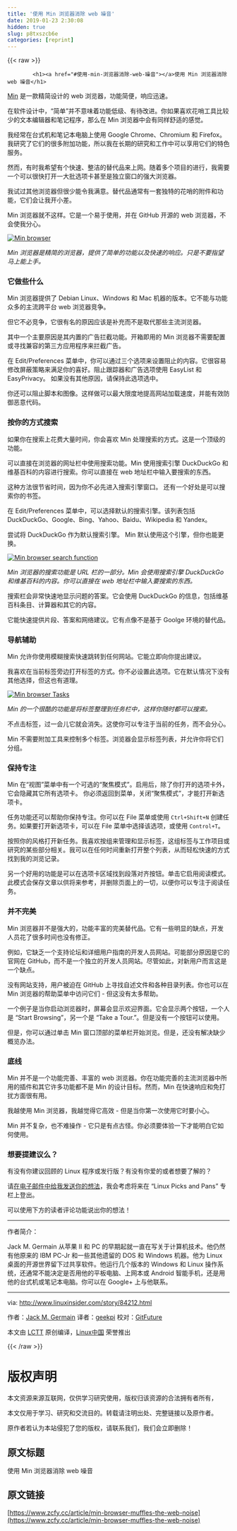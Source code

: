 ```yaml
---
title: '使用 Min 浏览器消除 web 噪音' 
date: 2019-01-23 2:30:08
hidden: true
slug: p8txszcb6e
categories: [reprint]
---
```


{{< raw >}}

            <h1><a href="#使用-min-浏览器消除-web-噪音"></a>使用 Min 浏览器消除 web 噪音</h1>
<p><a href="https://github.com/minbrowser/min/releases/">Min</a> 是一款精简设计的 web 浏览器，功能简便，响应迅速。</p>
<p>在软件设计中，“简单”并不意味着功能低级、有待改进。你如果喜欢花哨工具比较少的文本编辑器和笔记程序，那么在 Min 浏览器中会有同样舒适的感觉。</p>
<p>我经常在台式机和笔记本电脑上使用 Google Chrome、Chromium 和 Firefox。我研究了它们的很多附加功能，所以我在长期的研究和工作中可以享用它们的特色服务。</p>
<p>然而，有时我希望有个快速、整洁的替代品来上网。随着多个项目的进行，我需要一个可以很快打开一大批选项卡甚至是独立窗口的强大浏览器。</p>
<p>我试过其他浏览器但很少能令我满意。替代品通常有一套独特的花哨的附件和功能，它们会让我开小差。</p>
<p>Min 浏览器就不这样。它是一个易于使用，并在 GitHub 开源的 web 浏览器，不会使我分心。</p>
<p><a href="https://camo.githubusercontent.com/e9ba862e7cde39f4504d8957578fdea55b4047bf/687474703a2f2f7777772e6c696e7578696e73696465722e636f6d2f61727469636c655f696d616765732f323031372f38343231325f363230783531342e6a7067"><img src="https://p1.ssl.qhimg.com/t01110931b5412cc312.jpg" alt="Min browser"></a></p>
<p><em>Min 浏览器是精简的浏览器，提供了简单的功能以及快速的响应。只是不要指望马上能上手。</em></p>
<h3><a href="#它做些什么"></a>它做些什么</h3>
<p>Min 浏览器提供了 Debian Linux、Windows 和 Mac 机器的版本。它不能与功能众多的主流跨平台 web 浏览器竞争。</p>
<p>但它不必竞争，它很有名的原因应该是补充而不是取代那些主流浏览器。</p>
<p>其中一个主要原因是其内置的广告拦截功能。开箱即用的 Min 浏览器不需要配置或寻找兼容的第三方应用程序来拦截广告。</p>
<p>在 Edit/Preferences 菜单中，你可以通过三个选项来设置阻止的内容。它很容易修改屏蔽策略来满足你的喜好。阻止跟踪器和广告选项使用 EasyList 和 EasyPrivacy。 如果没有其他原因，请保持此选项选中。</p>
<p>你还可以阻止脚本和图像。这样做可以最大限度地提高网站加载速度，并能有效防御恶意代码。</p>
<h3><a href="#按你的方式搜索"></a>按你的方式搜索</h3>
<p>如果你在搜索上花费大量时间，你会喜欢 Min 处理搜索的方式。这是一个顶级的功能。</p>
<p>可以直接在浏览器的网址栏中使用搜索功能。Min 使用搜索引擎 DuckDuckGo 和维基百科的内容进行搜索。你可以直接在 web 地址栏中输入要搜索的东西。</p>
<p>这种方法很节省时间，因为你不必先进入搜索引擎窗口。 还有一个好处是可以搜索你的书签。</p>
<p>在 Edit/Preferences 菜单中，可以选择默认的搜索引擎。该列表包括 DuckDuckGo、Google、Bing、Yahoo、Baidu、Wikipedia 和 Yandex。</p>
<p>尝试将 DuckDuckGo 作为默认搜索引擎。 Min 默认使用这个引擎，但你也能更换。</p>
<p><a href="https://camo.githubusercontent.com/1828d09075e89e5aab5d0b3b2d7b802a1190df15/687474703a2f2f7777772e6c696e7578696e73696465722e636f6d2f61727469636c655f696d616765732f323031372f38343231325f363230783436362e6a7067"><img src="https://p5.ssl.qhimg.com/t01ba9e4dff72aab043.jpg" alt="Min browser search function"></a></p>
<p><em>Min 浏览器的搜索功能是 URL 栏的一部分。Min 会使用搜索引擎 DuckDuckGo 和维基百科的内容。你可以直接在 web 地址栏中输入要搜索的东西。</em></p>
<p>搜索栏会非常快速地显示问题的答案。它会使用 DuckDuckGo 的信息，包括维基百科条目、计算器和其它的内容。</p>
<p>它能快速提供片段、答案和网络建议。它有点像不是基于 Goolge 环境的替代品。</p>
<h3><a href="#导航辅助"></a>导航辅助</h3>
<p>Min 允许你使用模糊搜索快速跳转到任何网站。它能立即向你提出建议。</p>
<p>我喜欢在当前标签旁边打开标签的方式。你不必设置此选项。它在默认情况下没有其他选择，但这也有道理。</p>
<p><a href="https://camo.githubusercontent.com/aa0d5918f871665f38cac6db033517baafbde12b/687474703a2f2f7777772e6c696e7578696e73696465722e636f6d2f61727469636c655f696d616765732f323031372f38343231325f31323030783735302e6a7067"><img src="https://p2.ssl.qhimg.com/t01426aeaaa10893111.jpg" alt="Min browser Tasks"></a></p>
<p><em>Min 的一个很酷的功能是将标签整理到任务栏中，这样你随时都可以搜索。</em></p>
<p>不点击标签，过一会儿它就会消失。这使你可以专注于当前的任务，而不会分心。</p>
<p>Min 不需要附加工具来控制多个标签。浏览器会显示标签列表，并允许你将它们分组。</p>
<h3><a href="#保持专注"></a>保持专注</h3>
<p>Min 在“视图”菜单中有一个可选的“聚焦模式”。启用后，除了你打开的选项卡外，它会隐藏其它所有选项卡。 你必须返回到菜单，关闭“聚焦模式”，才能打开新选项卡。</p>
<p>任务功能还可以帮助你保持专注。你可以在 File 菜单或使用 <code>Ctrl+Shift+N</code> 创建任务。如果要打开新选项卡，可以在 File 菜单中选择该选项，或使用 <code>Control+T</code>。</p>
<p>按照你的风格打开新任务。我喜欢按组来管理和显示标签，这组标签与工作项目或研究的某些部分相关。我可以在任何时间重新打开整个列表，从而轻松快速的方式找到我的浏览记录。</p>
<p>另一个好用的功能是可以在选项卡区域找到段落对齐按钮。单击它启用阅读模式。此模式会保存文章以供将来参考，并删除页面上的一切，以便你可以专注于阅读任务。</p>
<h3><a href="#并不完美"></a>并不完美</h3>
<p>Min 浏览器并不是强大的，功能丰富的完美替代品。它有一些明显的缺点，开发人员花了很多时间也没有修正。</p>
<p>例如，它缺乏一个支持论坛和详细用户指南的开发人员网站。可能部分原因是它的官网在 GitHub，而不是一个独立的开发人员网站。尽管如此，对新用户而言这是一个缺点。</p>
<p>没有网站支持，用户被迫在 GitHub 上寻找自述文件和各种目录列表。你也可以在 Min 浏览器的帮助菜单中访问它们 - 但这没有太多帮助。</p>
<p>一个例子是当你启动浏览器时，屏幕会显示欢迎界面。它会显示两个按钮，一个人是 “Start Browsing”，另一个是 “Take a Tour.”。但是没有一个按钮可以使用。</p>
<p>但是，你可以通过单击 Min 窗口顶部的菜单栏开始浏览。但是，还没有解决缺少概览办法。</p>
<h3><a href="#底线"></a>底线</h3>
<p>Min 并不是一个功能完善、丰富的 web 浏览器。你在功能完善的主流浏览器中所用的插件和其它许多功能都不是 Min 的设计目标。然而，Min 在快速响应和免打扰方面很有用。</p>
<p>我越使用 Min 浏览器，我越觉得它高效 - 但是当你第一次使用它时要小心。</p>
<p>Min 并不复杂，也不难操作 - 它只是有点古怪。你必须要体验一下才能明白它如何使用。</p>
<h3><a href="#想要提建议么"></a>想要提建议么？</h3>
<p>有没有你建议回顾的 Linux 程序或发行版？有没有你爱的或者想要了解的？</p>
<p>请<a href="mailto:jack.germain@newsroom.ectnews.com">在电子邮件中给我发送你的想法</a>，我会考虑将来在 “Linux Picks and Pans” 专栏上登出。</p>
<p>可以使用下方的读者评论功能说出你的想法！</p>
<hr>
<p>作者简介：</p>
<p>Jack M. Germain 从苹果 II 和 PC 的早期起就一直在写关于计算机技术。他仍然有他原来的 IBM PC-Jr 和一些其他遗留的 DOS 和 Windows 机器。他为 Linux 桌面的开源世界留下过共享软件。他运行几个版本的 Windows 和 Linux 操作系统，还通常不能决定是否用他的平板电脑、上网本或 Android 智能手机，还是用他的台式机或笔记本电脑。你可以在 Google+ 上与他联系。</p>
<hr>
<p>via: <a href="http://www.linuxinsider.com/story/84212.html">http://www.linuxinsider.com/story/84212.html</a></p>
<p>作者：<a href="http://www.linuxinsider.com/story/84212.html?rss=1#searchbyline">Jack M. Germain</a> 译者：<a href="https://github.com/geekpi">geekpi</a> 校对：<a href="https://github.com/GitFuture">GitFuture</a></p>
<p>本文由 <a href="https://github.com/LCTT/TranslateProject">LCTT</a> 原创编译，<a href="https://linux.cn/">Linux中国</a> 荣誉推出</p>

          
{{< /raw >}}

# 版权声明
本文资源来源互联网，仅供学习研究使用，版权归该资源的合法拥有者所有，

本文仅用于学习、研究和交流目的。转载请注明出处、完整链接以及原作者。

原作者若认为本站侵犯了您的版权，请联系我们，我们会立即删除！

## 原文标题
使用 Min 浏览器消除 web 噪音

## 原文链接
[https://www.zcfy.cc/article/min-browser-muffles-the-web-noise](https://www.zcfy.cc/article/min-browser-muffles-the-web-noise)

